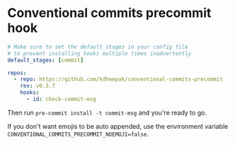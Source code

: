 # Conventional commits precommit hook

```yaml
# Make sure to set the default_stages in your config file
# to prevent installing hooks multiple times inadvertently
default_stages: [commit]

repos:
  - repo: https://github.com/kdheepak/conventional-commits-precommit
    rev: v0.3.7
    hooks:
      - id: check-commit-msg
```

Then run `pre-commit install -t commit-msg` and you're ready to go.

If you don't want emojis to be auto appended, use the environment variable `CONVENTIONAL_COMMITS_PRECOMMIT_NOEMOJI=false`.
